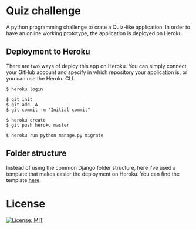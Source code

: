 # Quiz challenge
A python programming challenge to crate a Quiz-like application.
In order to have an online working prototype,
the application is deployed on Heroku.

## Deployment to Heroku
There are two ways of deploy this app on Heroku.
You can simply connect your GitHub account and specify in which repository
your application is, or you can use the Heroku CLI.
```
$ heroku login

$ git init
$ git add -A
$ git commit -m "Initial commit"

$ heroku create
$ git push heroku master

$ heroku run python manage.py migrate
```

## Folder structure
Instead of using the common Django folder structure, here I've used a template
that makes easier the deployment on Heroku.
You can find the template [here](https://github.com/heroku/heroku-django-template).

# License
[![License: MIT](https://img.shields.io/badge/License-MIT-yellow.svg)](https://opensource.org/licenses/MIT)

